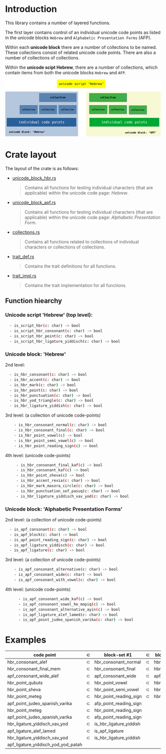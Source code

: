 # Introduction

This library contains a number of layered functions.


The first layer contains control of an individual unicode code points as listed in the unicode blocks `Hebrew` and `Alphabetic Presentation Forms` (AFP).


Within each **unicode block** there are a number of collections to be named. These collections consist of related unicode code points.  There are also a number of collections of collections.


Within the **unicode scipt Hebrew**, there are a number of collections, which contain items from both the unicode blocks `Hebrew` and `AFP`.

![Code Coverage](doc/images/architecture.png)

# Crate layout

The layout of the crate is as follows:

- [unicode_block_hbr.rs](src/unicode_block_hbr.rs)
  
  > Contains all functions for testing individual characters (that are applicable) within the unicode code page: *Hebrew*.

- [unicode_block_apf.rs](src/unicode_block_apf.rs)
  
  > Contains all functions for testing individual characters (that are applicable) within the unicode code page: *Alphabetic Presentation Form*.

- [collections.rs](src/collections.rs)
  
  > Contains all functions related to collections of individual characters or collections of collections.

- [trait_def.rs](src/trait_def.rs)
  
  > Contains the trait definitions for all functions.

- [trait_impl.rs](src/trait_impl.rs)
   
  > Contains the trait implementation for all functions.
 

## Function hiearchy

### Unicode script 'Hebrew' (top level):

``` sh
  - is_script_hbr(c: char) -> bool
  - is_script_hbr_consonant(c: char) -> bool
  - is_script_hbr_point(c: char) -> bool
  - is_script_hbr_ligature_yiddisch(c: char) -> bool
```

### Unicode block: 'Hebrew' 

2nd level:
``` sh
  - is_hbr_consonant(c: char) -> bool
  - is_hbr_accent(c: char) -> bool
  - is_hbr_mark(c: char) -> bool
  - is_hbr_point(c: char) -> bool
  - is_hbr_punctuation(c: char) -> bool
  - is_hbr_yod_triangle(c: char) -> bool
  - is_hbr_ligature_yiddish(c: char) -> bool
```

3rd level: (a collection of unicode code-points)
``` sh
    - is_hbr_consonant_normal(c: char) -> bool
    - is_hbr_consonant_final(c: char) -> bool
    - is_hbr_point_vowel(c) -> bool
    - is_hbr_point_semi_vowel(c) -> bool
    - is_hbr_point_reading_sign(c) -> bool
```

4th level: (unicode code-points)
``` sh
     - is_hbr_consonant_final_kaf(c) -> bool
     - is_hbr_consonant_kaf(c) -> bool
     - is_hbr_point_sheva(c) -> bool
     - is_hbr_accent_revia(c: char) -> bool
     - is_hbr_mark_masora_circle(c: char) -> bool
     - is_hbr_punctuation_sof_pasuq(c: char) -> bool
     - is_hbr_ligature_yiddisch_vav_yod(c: char) -> bool
```
### Unicode block: 'Alphabetic Presentation Forms'

2nd level:  (a collection of unicode code-points)
``` sh
  - is_apf_consonant(c: char) -> bool
  - is_apf_block(c: char) -> bool
  - is_apf_point_reading_sign(c: char) -> bool
  - is_apf_ligature_yiddisch(c: char) -> bool
  - is_apf_ligature(c: char) -> bool
```

3rd level: (a collection of unicode code-points)
``` sh
    - is_apf_consonant_alternative(c: char) -> bool
    - is_apf_consonant_wide(c: char) -> bool
    - is_apf_consonant_with_vowel(c: char) -> bool
```

4th level: (unicode code-points)
``` sh
      - is_apf_consonant_wide_kaf(c) -> bool
      - is_apf_consonant_vowel_he_mapiq(c) -> bool
      - is_apf_consonant_alternative_ayin(c) -> bool
      - is_apf_ligature_alef_lamed(c: char) -> bool
      - is_apf_point_judeo_spanish_varika(c: char) -> bool
```
# Examples

| code point                     | ⊂ | block-set #1         | ⊂ | block-set #2| ⊂ |script - set #1        |
| ------------------------------ | - | ------------------------- | - | -----------------| - | -------------------- |
| hbr_consonant_alef             | ⊂ | hbr_consonant_normal      | ⊂ | hbr_consonant   | ⊂ | script_hbr_consonant |
| hbr_consonant_final_mem        | ⊂ | hbr_consonant_final       | ⊂ | hbr_consonant   | ⊂ | script_hbr_consonant |
| apf_consonant_wide_alef        | ⊂ | apf_consonant_wide        | ⊂ | apf_consonant   | ⊂ | script_hbr_consonant |
| hbr_point_qubuts               | ⊂ | hbr_point_vowel           | ⊂ | hbr_point       | ⊂ | script_hbr_point |
| hbr_point_sheva                | ⊂ | hbr_point_semi_vowel      | ⊂ | hbr_point       | ⊂ | script_hbr_point |
| hbr_point_meteg                | ⊂ | hbr_point_reading_sign    | ⊂ | hbr_point       | ⊂ | script_hbr_point |
| apf_point_judeo_spanish_varika | ⊂ | afp_point_reading_sign    |   |                 | ⊂ | script_hbr_point |
| hbr_point_meteg                | ⊂ | hbr_point_reading_sign    |   |                 | ⊂ | script_hbr_point_reading_sign |
| apf_point_judeo_spanish_varika | ⊂ | afp_point_reading_sign    |   |                 | ⊂ | script_hbr_point_reading_sign |
| hbr_ligature_yiddisch_vav_yod  | ⊂ | is_hbr_ligature_yiddish   |   |                 | ⊂ | script_hbr_ligature |
| apf_ligature_alef_lamed        | ⊂ | is_apf_ligature           |   |                 | ⊂ | script_hbr_ligature |
| hbr_ligature_yiddisch_vav_yod  | ⊂ | is_hbr_ligature_yiddish   |   |                 | ⊂ | is_script_hbr_ligature_yiddisch |
| apf_ligature_yiddisch_yod_yod_patah |   |                      |   |                 | ⊂ | is_script_hbr_ligature_yiddisch |
